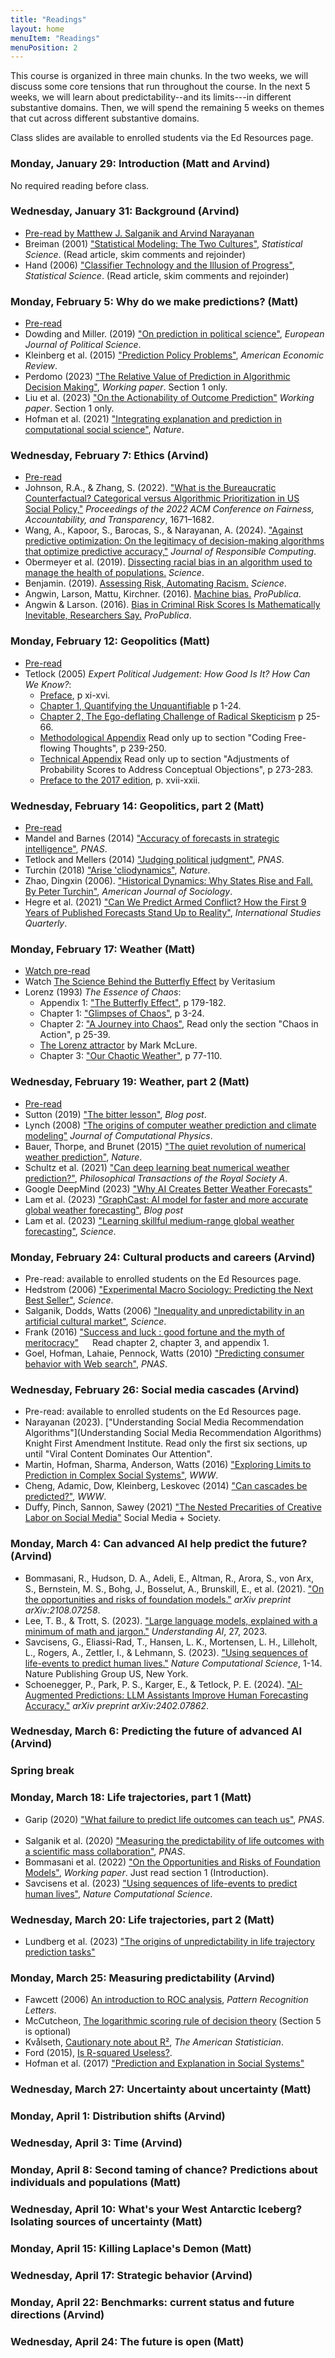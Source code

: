 ```yaml
---
title: "Readings"
layout: home
menuItem: "Readings"
menuPosition: 2
---
```



This course is organized in three main chunks.  In the two weeks, we will discuss some core tensions that run throughout the course.  In the next 5 weeks, we will learn about predictability--and its limits---in different substantive domains.  Then, we will spend the remaining 5 weeks on themes that cut across different substantive domains.

Class slides are available to enrolled students via the Ed Resources page.

### Monday, January 29: Introduction (Matt and Arvind)

No required reading before class.

### Wednesday, January 31: Background (Arvind)

- [Pre-read by Matthew J. Salganik and Arvind Narayanan]( https://msalganik.github.io/soc555-cos598J_s2024/class-materials/2024-01-31-background/limits-to-prediction-pre-read.pdf) <img src="https://msalganik.github.io/soc555-cos598J_s2024/images/open.png" style="display: inline; height: 14px;" />
- Breiman (2001) ["Statistical Modeling: The Two Cultures"](https://projecteuclid.org/euclid.ss/1009213726), _Statistical Science_. (Read article, skim comments and rejoinder) <img src="https://msalganik.github.io/soc555-cos598J_s2024/images/open.png" style="display: inline; height: 14px;" />
- Hand (2006) ["Classifier Technology and the Illusion of Progress"](https://projecteuclid.org/euclid.ss/1149600839), _Statistical Science_. (Read article, skim comments and rejoinder) <img src="https://msalganik.github.io/soc555-cos598J_s2024/images/open.png" style="display: inline; height: 14px;" />

### Monday, February 5: Why do we make predictions? (Matt)

- <a href="https://docs.google.com/document/d/1s85aqP89jCLjuJ5WbEmVDHfx1Heqz0cKhQc_hrMT-WA/edit?usp=sharing">Pre-read</a>
- Dowding and Miller. (2019) ["On prediction in political science"](https://dx.doi.org/10.1111/1475-6765.12319), _European Journal of Political Science_. <img src="https://msalganik.github.io/soc555-cos598J_s2024/images/closed.png" style="display: inline; height: 14px;" />
- Kleinberg et al. (2015) ["Prediction Policy Problems"](https://dx.doi.org/10.1257/aer.p20151023), _American Economic Review_. <img src="https://msalganik.github.io/soc555-cos598J_s2024/images/closed.png" style="display: inline; height: 14px;" />
- Perdomo (2023) ["The Relative Value of Prediction in Algorithmic Decision Making"](https://arxiv.org/abs/2312.08511), _Working paper_. Section 1 only. <img src="https://msalganik.github.io/soc555-cos598J_s2024/images/open.png" style="display: inline; height: 14px;" />
- Liu et al. (2023) ["On the Actionability of Outcome Prediction"](https://arxiv.org/abs/2309.04470) _Working paper_. Section 1 only. <img src="https://msalganik.github.io/soc555-cos598J_s2024/images/open.png" style="display: inline; height: 14px;" />
- Hofman et al. (2021) ["Integrating explanation and prediction in computational social science"](https://rdcu.be/dwUx5), _Nature_. <img src="https://msalganik.github.io/soc555-cos598J_s2024/images/closed.png" style="display: inline; height: 14px;" />

### Wednesday, February 7: Ethics (Arvind)

- [Pre-read](https://docs.google.com/document/d/e/2PACX-1vRfRzMdzUrLWxA5dIByb_W56q6hkrn-VfrH2DWUCNjk9yPbWU_ZY0T4Al0CXye0NMOacHS4XdTqFILY/pub)
- Johnson, R.A., & Zhang, S. (2022). ["What is the Bureaucratic Counterfactual? Categorical versus Algorithmic Prioritization in US Social Policy,"](https://dl.acm.org/doi/abs/10.1145/3531146.3533223) _Proceedings of the 2022 ACM Conference on Fairness, Accountability, and Transparency_, 1671–1682.
- Wang, A., Kapoor, S., Barocas, S., & Narayanan, A. (2024). ["Against predictive optimization: On the legitimacy of decision-making algorithms that optimize predictive accuracy,"](https://papers.ssrn.com/sol3/papers.cfm?abstract_id=4238015) _Journal of Responsible Computing_.
- Obermeyer et al. (2019). [Dissecting racial bias in an algorithm used to manage the health of populations.](https://science.sciencemag.org/content/366/6464/447) _Science_.
- Benjamin. (2019). [Assessing Risk, Automating Racism.](https://science.sciencemag.org/content/366/6464/421) _Science_. <img src="https://msalganik.github.io/soc555-cos598J_s2024/images/closed.png" style="display: inline; height: 14px;" />
- Angwin, Larson, Mattu, Kirchner. (2016). [Machine bias.](https://www.propublica.org/article/machine-bias-risk-assessments-in-criminal-sentencing) _ProPublica_.
- Angwin & Larson. (2016). [Bias in Criminal Risk Scores Is Mathematically Inevitable, Researchers Say.](https://www.propublica.org/article/bias-in-criminal-risk-scores-is-mathematically-inevitable-researchers-say) _ProPublica_.


### Monday, February 12: Geopolitics (Matt)

- [Pre-read](https://docs.google.com/document/d/1YhLHa07GN2uCiC6PW29SbPTXHM4mXOnaAH4wEm_NKkU/edit?usp=sharing)
- Tetlock (2005) _Expert Political Judgement: How Good Is It? How Can We Know?_:
  - [Preface](https://www.jstor.org/stable/j.ctt7spbt.4), p xi-xvi. <img src="https://msalganik.github.io/soc555-cos598J_s2024/images/closed.png" style="display: inline; height: 14px;" />
  - [Chapter 1, Quantifying the Unquantifiable](https://www.jstor.org/stable/j.ctt7spbt.5) p 1-24. <img src="https://msalganik.github.io/soc555-cos598J_s2024/images/closed.png" style="display: inline; height: 14px;" />
  - [Chapter 2, The Ego-deflating Challenge of Radical Skepticism](https://www.jstor.org/stable/j.ctt7spbt.6) p 25-66. <img src="https://msalganik.github.io/soc555-cos598J_s2024/images/closed.png" style="display: inline; height: 14px;" />
  - [Methodological Appendix](https://www.jstor.org/stable/j.ctt7spbt.13) Read only up to section "Coding Free-flowing Thoughts", p 239-250. <img src="https://msalganik.github.io/soc555-cos598J_s2024/images/closed.png" style="display: inline; height: 14px;" />
  - [Technical Appendix](https://www.jstor.org/stable/j.ctt7spbt.14) Read only up to section "Adjustments of Probability Scores to Address Conceptual Objections", p 273-283. <img src="https://msalganik.github.io/soc555-cos598J_s2024/images/closed.png" style="display: inline; height: 14px;" />
  - [Preface to the 2017 edition](https://www.jstor.org/stable/j.ctt1pk86s8.5), p. xvii-xxii. <img src="https://msalganik.github.io/soc555-cos598J_s2024/images/closed.png" style="display: inline; height: 14px;" />

### Wednesday, February 14: Geopolitics, part 2 (Matt)

- [Pre-read](https://docs.google.com/document/d/16GbYiUzssK6qncfS-ruk0HEb7Bat5Is2GL00AeAU5Fw/edit?usp=sharing)
- Mandel and Barnes (2014) ["Accuracy of forecasts in strategic intelligence"](https://doi.org/10.1073/pnas.1406138111), _PNAS_. <img src="https://msalganik.github.io/soc555-cos598J_s2024/images/closed.png" style="display: inline; height: 14px;" />
- Tetlock and Mellers (2014) ["Judging political judgment"](https://www.pnas.org/content/111/32/11574), _PNAS_. <img src="https://msalganik.github.io/soc555-cos598J_s2024/images/closed.png" style="display: inline; height: 14px;" />
- Turchin (2018) ["Arise 'cliodynamics"](https://doi.org/10.1038/454034a), _Nature_. <img src="https://msalganik.github.io/soc555-cos598J_s2024/images/closed.png" style="display: inline; height: 14px;" />
- Zhao, Dingxin (2006). ["Historical Dynamics: Why States Rise and Fall. By Peter Turchin"](https://www.jstor.org/stable/10.1086/507802), _American Journal of Sociology_.
- Hegre et al. (2021) ["Can We Predict Armed Conflict? How the First 9 Years of Published Forecasts Stand Up to Reality"](https://doi.org/10.1093/isq/sqaa094), _International Studies Quarterly_. <img src="https://msalganik.github.io/soc555-cos598J_s2024/images/open.png" style="display: inline; height: 14px;" />

### Monday, February 17: Weather (Matt)

- [Watch pre-read](https://www.youtube.com/watch?v=7fa4j2bfrxU)
- Watch [The Science Behind the Butterfly Effect](https://www.youtube.com/watch?v=fDek6cYijxI) by Veritasium <img src="https://msalganik.github.io/soc555-cos598J_s2024/images/open.png" style="display: inline; height: 14px;" />
- Lorenz (1993) _The Essence of Chaos_:
  - Appendix 1: ["The Butterfly Effect"](https://doi-org.ezproxy.princeton.edu/10.1201/9781482288988), p 179-182. <img src="https://msalganik.github.io/soc555-cos598J_s2024/images/closed.png" style="display: inline; height: 14px;" />
  - Chapter 1: ["Glimpses of Chaos"](https://doi-org.ezproxy.princeton.edu/10.1201/9781482288988), p 3-24. <img src="https://msalganik.github.io/soc555-cos598J_s2024/images/closed.png" style="display: inline; height: 14px;" />
  - Chapter 2: ["A Journey into Chaos"](https://doi-org.ezproxy.princeton.edu/10.1201/9781482288988), Read only the section "Chaos in Action", p 25-39. <img src="https://msalganik.github.io/soc555-cos598J_s2024/images/closed.png" style="display: inline; height: 14px;" />
  - [The Lorenz attractor](https://marksmath.org/visualization/LorenzExperiment/) by Mark McLure. <img src="https://msalganik.github.io/soc555-cos598J_s2024/images/open.png" style="display: inline; height: 14px;" />
  - Chapter 3: ["Our Chaotic Weather"](https://doi-org.ezproxy.princeton.edu/10.1201/9781482288988), p 77-110. <img src="https://msalganik.github.io/soc555-cos598J_s2024/images/closed.png" style="display: inline; height: 14px;" />

### Wednesday, February 19: Weather, part 2 (Matt)

- [Pre-read](https://docs.google.com/document/d/1Cnn1TgMn9jw3IbWGNSbzw-Z9cB9Tv7441xC_F-MVvhs/edit?usp=sharing)
- Sutton (2019) ["The bitter lesson"](http://www.incompleteideas.net/IncIdeas/BitterLesson.html), _Blog post_. <img src="https://msalganik.github.io/soc555-cos598J_s2024/images/open.png" style="display: inline; height: 14px;" />
- Lynch (2008) ["The origins of computer weather prediction and climate modeling"](https://doi.org/10.1016/j.jcp.2007.02.034) _Journal of Computational Physics_. <img src="https://msalganik.github.io/soc555-cos598J_s2024/images/closed.png" style="display: inline; height: 14px;" />
- Bauer, Thorpe, and Brunet (2015) ["The quiet revolution of numerical weather prediction"](https://doi.org/10.1038/nature14956), _Nature_. <img src="https://msalganik.github.io/soc555-cos598J_s2024/images/closed.png" style="display: inline; height: 14px;" />
- Schultz et al. (2021) ["Can deep learning beat numerical weather prediction?"](https://doi.org./10.1098/rsta.2020.0097), _Philosophical Transactions of the Royal Society A_. <img src="https://msalganik.github.io/soc555-cos598J_s2024/images/open.png" style="display: inline; height: 14px;" />
- Google DeepMind (2023) ["Why AI Creates Better Weather Forecasts"](https://www.youtube.com/watch?v=-KFO0pES-zQ) <img src="https://msalganik.github.io/soc555-cos598J_s2024/images/open.png" style="display: inline; height: 14px;" />
- Lam et al. (2023) ["GraphCast: AI model for faster and more accurate global weather forecasting"](https://deepmind.google/discover/blog/graphcast-ai-model-for-faster-and-more-accurate-global-weather-forecasting/), _Blog post_ <img src="https://msalganik.github.io/soc555-cos598J_s2024/images/open.png" style="display: inline; height: 14px;" /> 
- Lam et al. (2023) ["Learning skillful medium-range global weather forecasting"](https://www.science.org/stoken/author-tokens/ST-1550/full), _Science_. <img src="https://msalganik.github.io/soc555-cos598J_s2024/images/open.png" style="display: inline; height: 14px;" /> 

### Monday, February 24: Cultural products and careers (Arvind)

- Pre-read: available to enrolled students on the Ed Resources page.
- Hedstrom (2006) ["Experimental Macro Sociology: Predicting the Next Best Seller"](http://dx.doi.org/10.1126/science.1124707), _Science_. <img src="https://msalganik.github.io/soc555-cos598J_s2024/images/closed.png" style="display: inline; height: 14px;" />
- Salganik, Dodds, Watts (2006) ["Inequality and unpredictability in an artificial cultural market"](https://dx.doi.org/10.1126/science.1121066), _Science_. <img src="https://msalganik.github.io/soc555-cos598J_s2024/images/closed.png" style="display: inline; height: 14px;" />
- Frank (2016) ["Success and luck : good fortune and the myth of meritocracy"](https://www-degruyter-com.ezproxy.princeton.edu/document/doi/10.1515/9781400880270/html#contents) <img src="https://msalganik.github.io/soc555-cos598J_s2024/images/closed.png" style="display: inline; height: 14px;" /> Read chapter 2, chapter 3, and appendix 1.
- Goel, Hofman, Lahaie, Pennock, Watts (2010) ["Predicting consumer behavior with Web search"](https://doi.org/10.1073/pnas.1005962107), _PNAS_. <img src="https://msalganik.github.io/soc555-cos598J_s2024/images/open.png" style="display: inline; height: 14px;" />

### Wednesday, February 26: Social media cascades (Arvind)

- Pre-read: available to enrolled students on the Ed Resources page.
- Narayanan (2023). ["Understanding Social Media Recommendation Algorithms"](Understanding Social Media Recommendation Algorithms) Knight First Amendment Institute. Read only the first six sections, up until "Viral Content Dominates Our Attention".
- Martin, Hofman, Sharma, Anderson, Watts (2016) ["Exploring Limits to Prediction in Complex Social Systems"](https://arxiv.org/abs/1602.01013), _WWW_. <img src="https://msalganik.github.io/soc555-cos598J_s2024/images/open.png" style="display: inline; height: 14px;" />
- Cheng, Adamic, Dow, Kleinberg, Leskovec (2014) ["Can cascades be predicted?"](https://doi.org/10.1145/2566486.2567997), _WWW_.  <img src="https://msalganik.github.io/soc555-cos598J_s2024/images/closed.png" style="display: inline; height: 14px;" />
- Duffy, Pinch, Sannon, Sawey (2021) ["The Nested Precarities of Creative Labor on Social Media"](https://journals.sagepub.com/doi/full/10.1177/20563051211021368) Social Media + Society.

### Monday, March 4: Can advanced AI help predict the future? (Arvind)

- Bommasani, R., Hudson, D. A., Adeli, E., Altman, R., Arora, S., von Arx, S., Bernstein, M. S., Bohg, J., Bosselut, A., Brunskill, E., et al. (2021). ["On the opportunities and risks of foundation models."](https://arxiv.org/abs/2108.07258) _arXiv preprint arXiv:2108.07258_.
- Lee, T. B., & Trott, S. (2023). ["Large language models, explained with a minimum of math and jargon."](https://www.understandingai.org/p/large-language-models-explained-with) _Understanding AI_, 27, 2023.
- Savcisens, G., Eliassi-Rad, T., Hansen, L. K., Mortensen, L. H., Lilleholt, L., Rogers, A., Zettler, I., & Lehmann, S. (2023). ["Using sequences of life-events to predict human lives."](https://www.nature.com/articles/s43588-023-00573-5) _Nature Computational Science_, 1-14. Nature Publishing Group US, New York.
- Schoenegger, P., Park, P. S., Karger, E., & Tetlock, P. E. (2024). ["AI-Augmented Predictions: LLM Assistants Improve Human Forecasting Accuracy."](https://arxiv.org/abs/2402.07862) _arXiv preprint arXiv:2402.07862_.

### Wednesday, March 6: Predicting the future of advanced AI (Arvind)

### Spring break

### Monday, March 18: Life trajectories, part 1 (Matt)

- Garip (2020) ["What failure to predict life outcomes can teach us"](https://doi.org/10.1073/pnas.2003390117), _PNAS_. <img src="https://msalganik.github.io/soc555-cos598J_s2024/images/closed.png" style="display: inline; height: 14px;" />
- Salganik et al. (2020) ["Measuring the predictability of life outcomes with a scientific mass collaboration"](https://doi.org/10.1073/pnas.1915006117), _PNAS_. <img src="https://msalganik.github.io/soc555-cos598J_s2024/images/open.png" style="display: inline; height: 14px;" />
- Bommasani et al. (2022) ["On the Opportunities and Risks of Foundation Models"](https://arxiv.org/abs/2108.07258), _Working paper_.  Just read section 1 (Introduction). <img src="https://msalganik.github.io/soc555-cos598J_s2024/images/open.png" style="display: inline; height: 14px;" />
- Savcisens et al. (2023) ["Using sequences of life-events to predict human lives"](https://doi.org/10.1073/pnas.1915006117), _Nature Computational Science_.  <img src="https://msalganik.github.io/soc555-cos598J_s2024/images/closed.png" style="display: inline; height: 14px;" />

### Wednesday, March 20: Life trajectories, part 2 (Matt)

- Lundberg et al. (2023) ["The origins of unpredictability in life trajectory prediction tasks"](https://arxiv.org/abs/2310.12871)

### Monday, March 25: Measuring predictability (Arvind)

- Fawcett (2006) [An introduction to ROC analysis](https://www.math.ucdavis.edu/~saito/data/roc/fawcett-roc.pdf), _Pattern Recognition Letters_.
- McCutcheon, [The logarithmic scoring rule of decision theory](http://web0.msci.memphis.edu/~randall/preprints/Pool3.pdf) (Section 5 is optional)
- Kvålseth, [Cautionary note about R²](https://www.jstor.org/stable/2683704?seq=1), _The American Statistician_.
- Ford (2015), [Is R-squared Useless?](https://data.library.virginia.edu/is-r-squared-useless/).
- Hofman et al. (2017) ["Prediction and Explanation in Social Systems"](https://www.jstor.org/stable/24918297) <img src="https://msalganik.github.io/soc555-cos598J_s2024/images/closed.png" style="display: inline; height: 14px;" />

### Wednesday, March 27: Uncertainty about uncertainty (Matt)

### Monday, April 1: Distribution shifts (Arvind)

### Wednesday, April 3: Time (Arvind)

### Monday, April 8: Second taming of chance? Predictions about individuals and populations (Matt)

### Wednesday, April 10: What's your West Antarctic Iceberg? Isolating sources of uncertainty (Matt)

### Monday, April 15: Killing Laplace's Demon (Matt)    

### Wednesday, April 17: Strategic behavior (Arvind)

### Monday, April 22: Benchmarks: current status and future directions (Arvind)

### Wednesday, April 24: The future is open (Matt)

